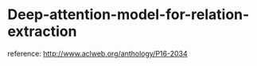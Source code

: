 # Deep-attention-model-for-relation-extraction

reference: http://www.aclweb.org/anthology/P16-2034
